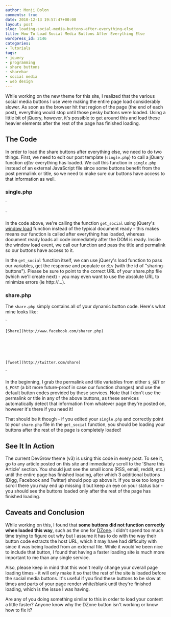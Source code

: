 ```yaml
---
author: Monji Dolon
comments: true
date: 2010-12-13 19:57:47+00:00
layout: post
slug: loading-social-media-buttons-after-everything-else
title: How To Load Social Media Buttons After Everything Else
wordpress_id: 2146
categories:
- Tutorials
tags:
- jquery
- programming
- share buttons
- sharebar
- social media
- web design
---
```


While working on the new theme for this site, I realized that the various social media buttons I use were making the entire page load considerably slower.  As soon as the browser hit that region of the page (the end of each post), everything would stop until those pesky buttons were loaded.  Using a little bit of jQuery, however, it's possible to get around this and load these heavier elements after the rest of the page has finished loading.



## The Code



In order to load the share buttons after everything else, we need to do two things.  First, we need to edit our post template (`single.php`) to call a jQuery function _after_ everything has loaded.  We call this function in `single.php` instead of an external JavaScript file since some buttons benefit from the post permalink or title, so we need to make sure our buttons have access to that information as well.



### single.php



`




`

In the code above, we're calling the function `get_social` using jQuery's [window load](http://api.jquery.com/ready/) function instead of the typical document ready - this makes means our function is called after everything has loaded, whereas document ready loads all code immediately after the DOM is ready.  Inside the window load event, we call our function and pass the title and permalink so our buttons have access to it.

In the `get_social` function itself, we can use jQuery's load function to pass our variables, get the response and populate or `div` (with the id of "sharing-buttons").  Please be sure to point to the correct URL of your share.php file (which we'll create next) - you may even want to use the absolute URL to minimize errors (ie http://...).



### share.php



The `share.php` simply contains all of your dynamic button code.  Here's what mine looks like:

`












	[Share](http://www.facebook.com/sharer.php)






	[Tweet](http://twitter.com/share)



`

In the beginning, I grab the permalink and title variables from either `$_GET` or `$_POST` (a bit more future-proof in case our function changes) and use the default button codes provided by these services.  Note that I don't use the permalink or title in any of the above buttons, as these services automatically detect that information from whatever page they're posted on, however it's there if you need it!

That should be it though - if you edited your `single.php` and correctly point to your `share.php` file in the `get_social` function, you should be loading your buttons after the rest of the page is completely loaded!



## See It In Action



The current DevGrow theme (v3) is using this code in every post.  To see it, go to any article posted on this site and immediately scroll to the 'Share this Article' section.  You should just see the small icons (RSS, email, reddit, etc.) until the entire page has finished loading, after which 3 additional buttons (Digg, Facebook and Twitter) should pop up above it.  If you take too long to scroll there you may end up missing it but keep an eye on your status bar - you should see the buttons loaded only after the rest of the page has finished loading.



## Caveats and Conclusion



While working on this, I found that **some buttons did not function correctly when loaded this way**, such as the one for [DZone](http://www.dzone.com/links/index.html).  I didn't spend too much time trying to figure out why but I assume it has to do with the way their button code extracts the host URL, which it may have had difficulty with since it was being loaded from an external file.  While it would've been nice to include that button, I found that having a faster loading site is much more important to me than any single service.

Also, please keep in mind that this won't really change your overall page loading times - it will only make it so that the rest of the site is loaded before the social media buttons.  It's useful if you find these buttons to be slow at times and parts of your page render white/blank until they're finished loading, which is the issue I was having.

Are any of you doing something similar to this in order to load your content a little faster?  Anyone know why the DZone button isn't working or know how to fix it?
